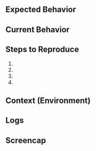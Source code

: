 <!--- Provide a general summary of the issue in the Title above -->

## Expected Behavior
<!--- Tell us what should happen -->

## Current Behavior
<!--- Tell us what happens instead of the expected behavior -->

## Steps to Reproduce
<!--- Provide a link to a live example, or an unambiguous set of steps to -->
<!--- reproduce this bug. Include code to reproduce, if relevant -->
1.
1.
1.
1.

## Context (Environment)
<!--- How has this issue affected you? What are you trying to accomplish? -->
<!--- Providing context helps us come up with a solution that is most useful in the real world -->

## Logs
<!--- You can download the log file for Bob inside Setting => "Download logs" -->
<!--- If possible, please upload the log file here. The log does not contain any personally identifiable information and private keys -->

## Screencap
<!--- If possible, please provide screenshots or video. -->
